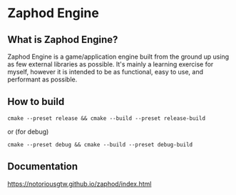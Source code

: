 # Zaphod Engine

## What is Zaphod Engine?
Zaphod Engine is a game/application engine built from the ground up using as few external libraries as possible.
It's mainly a learning exercise for myself, however it is intended to be as functional, easy to use, and performant as possible.

## How to build
```
cmake --preset release && cmake --build --preset release-build
```
or (for debug)
```
cmake --preset debug && cmake --build --preset debug-build
```

<!-- DOXYGEN_EXCLUDE_BEGIN -->
## Documentation
https://notoriousgtw.github.io/zaphod/index.html
<!-- DOXYGEN_EXCLUDE_END -->